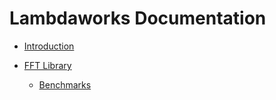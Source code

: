 # Lambdaworks Documentation

- [Introduction](./introduction.md)

- [FFT Library]()
  - [Benchmarks](./fft/benchmarks.md)
